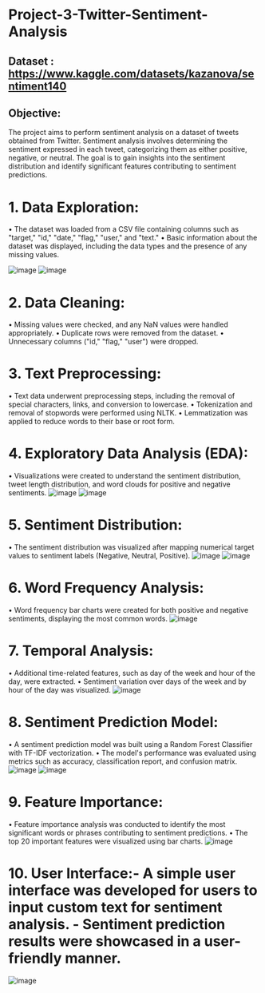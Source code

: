 # Project-3-Twitter-Sentiment-Analysis

## Dataset : https://www.kaggle.com/datasets/kazanova/sentiment140

## Objective: 
The project aims to perform sentiment analysis on a dataset of tweets obtained from Twitter. Sentiment analysis involves determining the sentiment expressed in each tweet, categorizing them as either positive, negative, or neutral. The goal is to gain insights into the sentiment distribution and identify significant features contributing to sentiment predictions.

# 1. Data Exploration:
•	The dataset was loaded from a CSV file containing columns such as "target," "id," "date," "flag," "user," and "text."
•	Basic information about the dataset was displayed, including the data types and the presence of any missing values.

![image](https://github.com/Vinod-Ghanchi/Project-3-Twitter-Sentiment-Analysis/assets/80514865/787ff809-dd94-444d-8966-78d3eef766a4)
![image](https://github.com/Vinod-Ghanchi/Project-3-Twitter-Sentiment-Analysis/assets/80514865/220dfe63-3b56-4712-af8a-c97ece565cd8)


 
 
# 2. Data Cleaning:
•	Missing values were checked, and any NaN values were handled appropriately.
•	Duplicate rows were removed from the dataset.
•	Unnecessary columns ("id," "flag," "user") were dropped.
# 3. Text Preprocessing:
•	Text data underwent preprocessing steps, including the removal of special characters, links, and conversion to lowercase.
•	Tokenization and removal of stopwords were performed using NLTK.
•	Lemmatization was applied to reduce words to their base or root form.
# 4. Exploratory Data Analysis (EDA):
•	Visualizations were created to understand the sentiment distribution, tweet length distribution, and word clouds for positive and negative sentiments.
![image](https://github.com/Vinod-Ghanchi/Project-3-Twitter-Sentiment-Analysis/assets/80514865/e689c314-f54b-4f24-ab3c-9ff30f919efe)
![image](https://github.com/Vinod-Ghanchi/Project-3-Twitter-Sentiment-Analysis/assets/80514865/fe95e5a9-c867-4559-b12f-ee29155e1157)


 
 
# 5. Sentiment Distribution:
•	The sentiment distribution was visualized after mapping numerical target values to sentiment labels (Negative, Neutral, Positive).
![image](https://github.com/Vinod-Ghanchi/Project-3-Twitter-Sentiment-Analysis/assets/80514865/6af8cd96-0505-453c-b65d-50dc4588c004)
![image](https://github.com/Vinod-Ghanchi/Project-3-Twitter-Sentiment-Analysis/assets/80514865/0673d153-e4e0-475c-adb7-6f8880506ba8)


 
 
# 6. Word Frequency Analysis:
•	Word frequency bar charts were created for both positive and negative sentiments, displaying the most common words.
![image](https://github.com/Vinod-Ghanchi/Project-3-Twitter-Sentiment-Analysis/assets/80514865/fc6fc010-7dd9-4e23-a770-ebb76b25c014)

 
# 7. Temporal Analysis:
•	Additional time-related features, such as day of the week and hour of the day, were extracted.
•	Sentiment variation over days of the week and by hour of the day was visualized.
 ![image](https://github.com/Vinod-Ghanchi/Project-3-Twitter-Sentiment-Analysis/assets/80514865/4dd1a5ab-670d-4b54-942a-ce775a54a500)

# 8. Sentiment Prediction Model:
•	A sentiment prediction model was built using a Random Forest Classifier with TF-IDF vectorization.
•	The model's performance was evaluated using metrics such as accuracy, classification report, and confusion matrix.
![image](https://github.com/Vinod-Ghanchi/Project-3-Twitter-Sentiment-Analysis/assets/80514865/8a0a8028-ec24-4037-bb5d-713ef2d55363)
![image](https://github.com/Vinod-Ghanchi/Project-3-Twitter-Sentiment-Analysis/assets/80514865/b06fb2ef-ebee-4822-b755-66daa9d2f419)


 
 
# 9. Feature Importance:
•	Feature importance analysis was conducted to identify the most significant words or phrases contributing to sentiment predictions.
•	The top 20 important features were visualized using bar charts.
![image](https://github.com/Vinod-Ghanchi/Project-3-Twitter-Sentiment-Analysis/assets/80514865/b6f5ebd0-52d8-4d6b-aa11-e773ce6d36ad)

 
# 10. User Interface:- A simple user interface was developed for users to input custom text for sentiment analysis. - Sentiment prediction results were showcased in a user-friendly manner.
![image](https://github.com/Vinod-Ghanchi/Project-3-Twitter-Sentiment-Analysis/assets/80514865/236e4dd0-35ba-43ef-936d-ca69a1062bcf)


 

